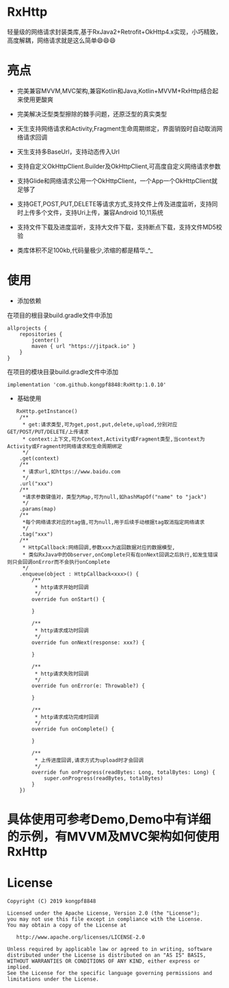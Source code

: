 # RxHttp

轻量级的网络请求封装类库,基于RxJava2+Retrofit+OkHttp4.x实现，小巧精致，高度解耦，网络请求就是这么简单:smile::smile::smile:

# 亮点

+ 完美兼容MVVM,MVC架构,兼容Kotlin和Java,Kotlin+MVVM+RxHttp结合起来使用更酸爽

+ 完美解决泛型类型擦除的棘手问题，还原泛型的真实类型

+ 天生支持网络请求和Activity,Fragment生命周期绑定，界面销毁时自动取消网络请求回调

+ 天生支持多BaseUrl，支持动态传入Url

+ 支持自定义OkHttpClient.Builder及OkHttpClient,可高度自定义网络请求参数

+ 支持Glide和网络请求公用一个OkHttpClient，一个App一个OkHttpClient就足够了

+ 支持GET,POST,PUT,DELETE等请求方式,支持文件上传及进度监听，支持同时上传多个文件，支持Uri上传，兼容Android 10,11系统

+ 支持文件下载及进度监听，支持大文件下载，支持断点下载，支持文件MD5校验

+ 类库体积不足100kb,代码量极少,浓缩的都是精华_^_


# 使用

+ 添加依赖

在项目的根目录build.gradle文件中添加
```
allprojects {
    repositories {
        jcenter()
        maven { url "https://jitpack.io" }
    }
}
```
在项目的模块目录build.gradle文件中添加
```
implementation 'com.github.kongpf8848:RxHttp:1.0.10'
```
+ 基础使用

```
   RxHttp.getInstance()
    /**
     * get:请求类型,可为get,post,put,delete,upload,分别对应GET/POST/PUT/DELETE/上传请求
     * context:上下文,可为Context,Activity或Fragment类型,当context为Activity或Fragment时网络请求和生命周期绑定
     */
    .get(context)
    /**
     * 请求url,如https://www.baidu.com
     */
    .url("xxx")
    /**
     *请求参数键值对，类型为Map,可为null,如hashMapOf("name" to "jack")
     */
    .params(map)
    /**
     *每个网络请求对应的tag值,可为null,用于后续手动根据tag取消指定网络请求
     */
    .tag("xxx")
    /**
     * HttpCallback:网络回调,参数xxx为返回数据对应的数据模型,
     * 类似RxJava中的Observer,onComplete只有在onNext回调之后执行,如发生错误则只会回调onError而不会执行onComplete
     */
    .enqueue(object : HttpCallback<xxx>() {
        /**
         * http请求开始时回调
         */
        override fun onStart() {

        }

        /**
         * http请求成功时回调
         */
        override fun onNext(response: xxx?) {

        }

        /**
         * http请求失败时回调
         */
        override fun onError(e: Throwable?) {

        }

        /**
         * http请求成功完成时回调
         */
        override fun onComplete() {

        }

        /**
         * 上传进度回调,请求方式为upload时才会回调
         */
        override fun onProgress(readBytes: Long, totalBytes: Long) {
            super.onProgress(readBytes, totalBytes)
        }
    })
```

# 具体使用可参考Demo,Demo中有详细的示例，有MVVM及MVC架构如何使用RxHttp

# License
```
Copyright (C) 2019 kongpf8848

Licensed under the Apache License, Version 2.0 (the "License");
you may not use this file except in compliance with the License.
You may obtain a copy of the License at

   http://www.apache.org/licenses/LICENSE-2.0

Unless required by applicable law or agreed to in writing, software
distributed under the License is distributed on an "AS IS" BASIS,
WITHOUT WARRANTIES OR CONDITIONS OF ANY KIND, either express or implied.
See the License for the specific language governing permissions and
limitations under the License.
```

